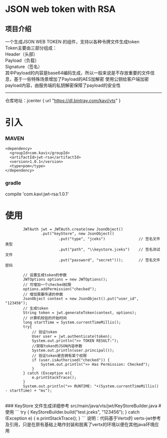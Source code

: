 # JSON web token with RSA
## 项目介绍 <br/>
一个生成JSON WEB TOKEN 的组件，支持以各种令牌文件生成token<br/>
Token主要由三部分组成： <br/>
Header（头部） <br/>
Payload（负载） <br/>
Signature（签名）<br/>
其中Payload的内容是base64编码生成，所以一般来说是不存放重要的文件信息，基于一些特殊场景增加了Payload的AES加解密
使用公钥给客户端加密payload内容，由服务端的私钥解密保障了payload的安全性
****

仓库地址：jcenter { url "https://dl.bintray.com/kavi/vts" }

# 引入
### MAVEN <br />
```
<dependency>
  <groupId>com.kavi</groupId>
  <artifactId>jwt-rsa</artifactId>
  <version>1.0.1</version>
  <type>pom</type>
</dependency>
```
### gradle
compile 'com.kavi:jwt-rsa:1.0.1'

# 使用
```
        JWTAuth jwt = JWTAuth.create(new JsonObject()
                .put("keyStore", new JsonObject()
                        .put("type", "jceks")               // 签名文件类型
                        .put("path", "\\keystore.jceks")    // 签名测试文件
                        .put("password", "secret")));       // 签名文件密码

        // 设置生成token的参数
        JWTOptions options = new JWTOptions();
        // 可增加一个checked权限
        options.addPermission("checked");
        // 增加需要传递的参数
        JsonObject context = new JsonObject().put("user_id", "123456");
        // 生成token
        String token = jwt.generateToken(context, options);
        // 计算机校验的开始时间
        long startTime = System.currentTimeMillis();
        try{
            // 验证token
            User user = jwt.authenticate(token);
            System.out.println(">> TOKEN RESULT:");
            //获取token的JSON内容参数
            System.out.println(user.principal());
            // 验证token是否拥有某个权限
            if (user.isAuthorised("checked")) {
                System.out.println(">> Has Permission: Checked");
            }
        } catch (Exception e){
            e.printStackTrace();
        }
        System.out.println(">> RUNTIME: "+(System.currentTimeMillis() - startTime) + "ms");
```

<br/>
### KeyStore 文件生成详细参考 src/main/java/vts/jwt/KeyStoreBuilder.java
# 使用
```
 try {
            KeyStoreBuilder.build("test.jceks", "123456");
    } catch (Exception e) {
        e.printStackTrace();
    }
```
说明：代码基于Vertx的 vertx-jwt参考及引用，只是在原有基础上略作封装和脱离了vertx的环境以便在其他java环境应用
